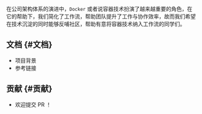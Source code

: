 在公司架构体系的演进中，`Docker` 或者说容器技术扮演了越来越重要的角色，在它的帮助下，我们简化了工作流，帮助团队提升了工作与协作效率，故而我们希望在技术沉淀的同时能够反哺社区，帮助有意将容器技术纳入工作流的同学们。

## 文档 {#文档}

* 项目背景
* 参考链接

## 贡献 {#贡献}

* 欢迎提交 PR ！



